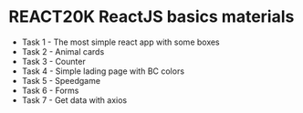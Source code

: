# REACT20K ReactJS basics materials

- Task 1 - The most simple react app with some boxes
- Task 2 - Animal cards
- Task 3 - Counter
- Task 4 - Simple lading page with BC colors
- Task 5 - Speedgame
- Task 6 - Forms
- Task 7 - Get data with axios
